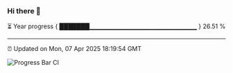 ### Hi there 👋

⏳ Year progress { ███████▁▁▁▁▁▁▁▁▁▁▁▁▁▁▁▁▁▁▁▁▁▁▁ } 26.51 %

---

⏰ Updated on Mon, 07 Apr 2025 18:19:54 GMT

![Progress Bar CI](https://github.com/liununu/liununu/workflows/Progress%20Bar%20CI/badge.svg)
